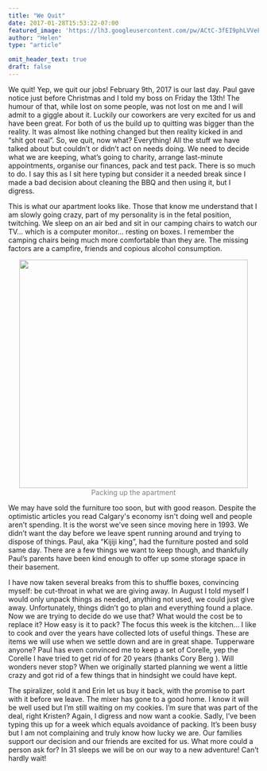 ```yaml
---
title: "We Quit"
date: 2017-01-28T15:53:22-07:00
featured_image: 'https://lh3.googleusercontent.com/pw/ACtC-3fEI9phLVVeFj6Jm4ognFdWDLNVOkH7ln-D6u4AZ95boD__dBDt5xyYi6EcGtCBEiWqyJ70_5WP273uDGiGr1-48qhxwYk0DWDb56qk1ZCmn_8mwlO-WXKiFgV1s1rDIkB1qXh1ql9wRGtObribXZTofg=w1216-h912-no'
author: "Helen"
type: "article"

omit_header_text: true
draft: false
---
```

We quit!  Yep, we quit our jobs!  February 9th, 2017 is our last day.  Paul gave notice just before Christmas and I told my boss on Friday the 13th!  The humour of that, while lost on some people, was not lost on me and I will admit to a giggle about it.   Luckily our coworkers are very excited for us and have been great.  For both of us the build up to quitting was bigger than the reality.  It was almost like nothing changed but then reality kicked in and “shit got real”.
So, we quit, now what?   Everything!  All the stuff we have talked about but couldn’t or didn’t act on needs doing.  We need to decide what we are keeping, what’s going to charity, arrange last-minute appointments, organise our finances, pack and test pack.  There is so much to do.  I say this as I sit here typing but consider it a needed break since I made a bad decision about cleaning the BBQ and then using it, but I digress.

This is what our apartment looks like.  Those that know me understand that I am slowly going crazy, part of my personality is in the fetal position, twitching.  We sleep on an air bed and sit in our camping chairs to watch our TV… which is a computer monitor… resting on boxes.  I remember the camping chairs being much more comfortable than they are.  The missing factors are a campfire, friends and copious alcohol consumption.

<div style="text-align: center">
  <a style="display:inline-block;text-decoration:none;color: grey;" href="https://photos.google.com/share/AF1QipNzXM2ejuel-cP83GpoUxFt9iC4bXV1U2VTzFt7yNrz603xIJ6qkUjeAFAOt1-G6w/photo/AF1QipO5E7IFGUQQLxoEeHblGpb_lHDvcrqoMRKhiI95?key=NGhOVGJJZUVpYmVFM08wZTZzeGpMQktHYWxWX0V3" target="_blank"><img src="https://lh3.googleusercontent.com/pw/ACtC-3duR6VEtLNdx3RWlupPJtgqa0V-EjlhdccYJcXHy86V7u8_fRRn_SnxtoyzHmOjpm9_ngVuMb4xDMPYIM3CBQuoDH7gI3L4BkbLCaHjNPRxlc3GtsuKmhfc_cjRE_LQ4M06bt-JVujNXiJCEj5wThIX1Q=w460-no" width="460" /><div>Packing up the apartment</div></a>
</div>

We may have sold the furniture too soon, but with good reason.  Despite the optimistic articles you read Calgary's economy isn't doing well and people aren’t spending.  It is the worst we’ve seen since moving here in 1993.  We didn’t want the day before we leave spent running around and trying to dispose of things.  Paul, aka “Kijiji king”, had the furniture posted and sold same day.  There are a few things we want to keep though, and thankfully Paul’s parents have been kind enough to offer up some storage space in their basement.

I have now taken several breaks from this to shuffle boxes, convincing myself: be cut-throat in what we are giving away.  In August I told myself I would only unpack things as needed, anything not used, we could just give away.  Unfortunately, things didn’t go to plan and everything found a place.  Now we are trying to decide do we use that?  What would the cost be to replace it?  How easy is it to pack?
The focus this week is the kitchen… I like to cook and over the years have collected lots of useful things.  These are items we will use when we settle down and are in great shape.  Tupperware anyone?  Paul has even convinced me to keep a set of Corelle, yep the Corelle I have tried to get rid of for 20 years (thanks Cory Berg  ).  Will wonders never stop?  When we originally started planning we went a little crazy and got rid of a few things that in hindsight we could have kept.

The spiralizer, sold it and Erin let us buy it back, with the promise to part with it before we leave.   The mixer has gone to a good home.  I know it will be well used but I’m still waiting on my cookies.  I’m sure that was part of the deal, right Kristen?    Again, I digress and now want a cookie.  Sadly, I’ve been typing this up for a week which equals avoidance of packing.  It’s been busy but I am not complaining and truly know how lucky we are.  Our families support our decision and our friends are excited for us.  What more could a person ask for?
In 31 sleeps we will be on our way to a new adventure!  Can’t hardly wait!